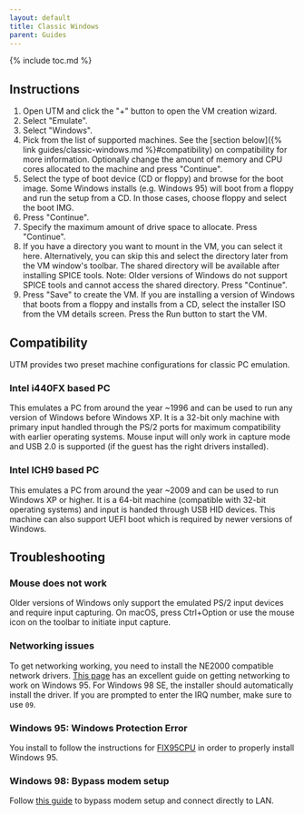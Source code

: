 ```yaml
---
layout: default
title: Classic Windows
parent: Guides
---
```


{% include toc.md %}

## Instructions

1. Open UTM and click the "+" button to open the VM creation wizard.
2. Select "Emulate".
3. Select "Windows".
4. Pick from the list of supported machines. See the [section below]({% link guides/classic-windows.md %}#compatibility) on compatibility for more information. Optionally change the amount of memory and CPU cores allocated to the machine and press "Continue".
5. Select the type of boot device (CD or floppy) and browse for the boot image. Some Windows installs (e.g. Windows 95) will boot from a floppy and run the setup from a CD. In those cases, choose floppy and select the boot IMG.
6. Press "Continue".
7. Specify the maximum amount of drive space to allocate. Press "Continue".
8. If you have a directory you want to mount in the VM, you can select it here. Alternatively, you can skip this and select the directory later from the VM window's toolbar. The shared directory will be available after installing SPICE tools. Note: Older versions of Windows do not support SPICE tools and cannot access the shared directory. Press "Continue".
9. Press "Save" to create the VM. If you are installing a version of Windows that boots from a floppy and installs from a CD, select the installer ISO from the VM details screen. Press the Run button to start the VM.

## Compatibility

UTM provides two preset machine configurations for classic PC emulation.

### Intel i440FX based PC
This emulates a PC from around the year ~1996 and can be used to run any version of Windows before Windows XP. It is a 32-bit only machine with primary input handled through the PS/2 ports for maximum compatibility with earlier operating systems. Mouse input will only work in capture mode and USB 2.0 is supported (if the guest has the right drivers installed).

### Intel ICH9 based PC
This emulates a PC from around the year ~2009 and can be used to run Windows XP or higher. It is a 64-bit machine (compatible with 32-bit operating systems) and input is handed through USB HID devices. This machine can also support UEFI boot which is required by newer versions of Windows.

## Troubleshooting

### Mouse does not work
Older versions of Windows only support the emulated PS/2 input devices and require input capturing. On macOS, press Ctrl+Option or use the mouse icon on the toolbar to initiate input capture.

### Networking issues
To get networking working, you need to install the NE2000 compatible network drivers. [This page](https://wiki.qemu.org/Documentation/GuestOperatingSystems/Windows95#Networking) has an excellent guide on getting networking to work on Windows 95. For Windows 98 SE, the installer should automatically install the driver. If you are prompted to enter the IRQ number, make sure to use `09`.

### Windows 95: Windows Protection Error
You install to follow the instructions for [FIX95CPU](https://archive.org/details/fix-95-cpu-v3-final) in order to properly install Windows 95.

### Windows 98: Bypass modem setup
Follow [this guide](https://superuser.com/a/1762429) to bypass modem setup and connect directly to LAN.

